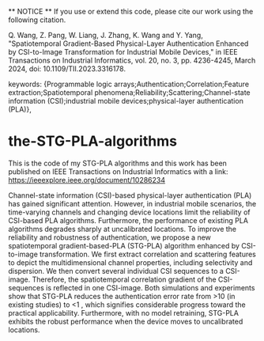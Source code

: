 ** NOTICE ** If you use or extend this code, please cite our work using the following citation.

Q. Wang, Z. Pang, W. Liang, J. Zhang, K. Wang and Y. Yang, "Spatiotemporal Gradient-Based Physical-Layer Authentication Enhanced by CSI-to-Image Transformation for Industrial Mobile Devices," in IEEE Transactions on Industrial Informatics, vol. 20, no. 3, pp. 4236-4245, March 2024, doi: 10.1109/TII.2023.3316178.

keywords: {Programmable logic arrays;Authentication;Correlation;Feature extraction;Spatiotemporal phenomena;Reliability;Scattering;Channel-state information (CSI);industrial mobile devices;physical-layer authentication (PLA)},

# the-STG-PLA-algorithms
This is the code of my STG-PLA algorithms and this work has been published on IEEE Transactions on Industrial Informatics with a link: https://ieeexplore.ieee.org/document/10286234

Channel-state information (CSI)-based physical-layer authentication (PLA) has gained significant attention. However, in industrial mobile scenarios, the time-varying channels and changing device locations limit the reliability of CSI-based PLA algorithms. Furthermore, the performance of existing PLA algorithms degrades sharply at uncalibrated locations. To improve the reliability and robustness of authentication, we propose a new spatiotemporal gradient-based-PLA (STG-PLA) algorithm enhanced by CSI-to-image transformation. We first extract correlation and scattering features to depict the multidimensional channel properties, including selectivity and dispersion. We then convert several individual CSI sequences to a CSI-image. Therefore, the spatiotemporal correlation gradient of the CSI-sequences is reflected in one CSI-image. Both simulations and experiments show that STG-PLA reduces the authentication error rate from >10 (in existing studies) to <1 , which signifies considerable progress toward the practical applicability. Furthermore, with no model retraining, STG-PLA exhibits the robust performance when the device moves to uncalibrated locations.

